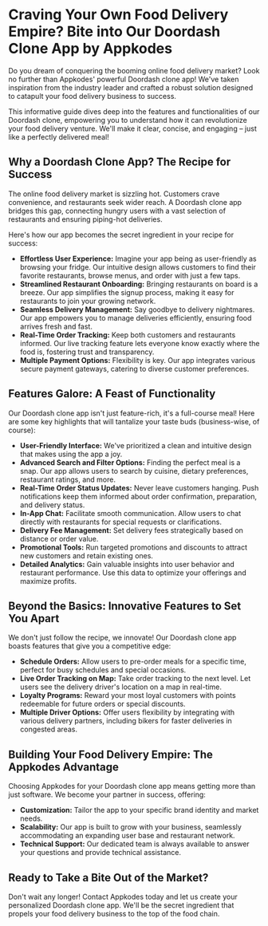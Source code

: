# Craving Your Own Food Delivery Empire? Bite into Our Doordash Clone App by Appkodes

Do you dream of conquering the booming online food delivery market? Look no further than Appkodes' powerful Doordash clone app! We've taken inspiration from the industry leader and crafted a robust solution designed to catapult your food delivery business to success.

This informative guide dives deep into the features and functionalities of our Doordash clone, empowering you to understand how it can revolutionize your food delivery venture. We'll make it clear, concise, and engaging – just like a perfectly delivered meal!

## Why a Doordash Clone App? The Recipe for Success

The online food delivery market is sizzling hot. Customers crave convenience, and restaurants seek wider reach. A Doordash clone app bridges this gap, connecting hungry users with a vast selection of restaurants and ensuring piping-hot deliveries.

Here's how our app becomes the secret ingredient in your recipe for success:

- **Effortless User Experience:** Imagine your app being as user-friendly as browsing your fridge. Our intuitive design allows customers to find their favorite restaurants, browse menus, and order with just a few taps.
- **Streamlined Restaurant Onboarding:** Bringing restaurants on board is a breeze. Our app simplifies the signup process, making it easy for restaurants to join your growing network.
- **Seamless Delivery Management:** Say goodbye to delivery nightmares. Our app empowers you to manage deliveries efficiently, ensuring food arrives fresh and fast.
- **Real-Time Order Tracking:** Keep both customers and restaurants informed. Our live tracking feature lets everyone know exactly where the food is, fostering trust and transparency.
- **Multiple Payment Options:** Flexibility is key. Our app integrates various secure payment gateways, catering to diverse customer preferences.

## Features Galore: A Feast of Functionality

Our Doordash clone app isn't just feature-rich, it's a full-course meal! Here are some key highlights that will tantalize your taste buds (business-wise, of course):

- **User-Friendly Interface:** We've prioritized a clean and intuitive design that makes using the app a joy.
- **Advanced Search and Filter Options:** Finding the perfect meal is a snap. Our app allows users to search by cuisine, dietary preferences, restaurant ratings, and more.
- **Real-Time Order Status Updates:** Never leave customers hanging. Push notifications keep them informed about order confirmation, preparation, and delivery status.
- **In-App Chat:** Facilitate smooth communication. Allow users to chat directly with restaurants for special requests or clarifications.
- **Delivery Fee Management:** Set delivery fees strategically based on distance or order value.
- **Promotional Tools:** Run targeted promotions and discounts to attract new customers and retain existing ones.
- **Detailed Analytics:** Gain valuable insights into user behavior and restaurant performance. Use this data to optimize your offerings and maximize profits.

## Beyond the Basics: Innovative Features to Set You Apart

We don't just follow the recipe, we innovate! Our Doordash clone app boasts features that give you a competitive edge:

- **Schedule Orders:** Allow users to pre-order meals for a specific time, perfect for busy schedules and special occasions.
- **Live Order Tracking on Map:** Take order tracking to the next level. Let users see the delivery driver's location on a map in real-time.
- **Loyalty Programs:** Reward your most loyal customers with points redeemable for future orders or special discounts.
- **Multiple Driver Options:** Offer users flexibility by integrating with various delivery partners, including bikers for faster deliveries in congested areas.

## Building Your Food Delivery Empire: The Appkodes Advantage

Choosing Appkodes for your Doordash clone app means getting more than just software. We become your partner in success, offering:

- **Customization:** Tailor the app to your specific brand identity and market needs.
- **Scalability:** Our app is built to grow with your business, seamlessly accommodating an expanding user base and restaurant network.
- **Technical Support:** Our dedicated team is always available to answer your questions and provide technical assistance.

## Ready to Take a Bite Out of the Market?

Don't wait any longer! Contact Appkodes today and let us create your personalized Doordash clone app. We'll be the secret ingredient that propels your food delivery business to the top of the food chain.
